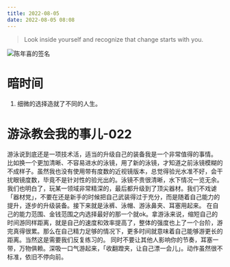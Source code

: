 ```yaml
---
title: 2022-08-05
date: 2022-08-05 08:08
---
```


> Look inside yourself and recognize that change starts with you.

![陈年喜的签名](http://images.iotop.work/uPic/chennianxi.jpg)

# 暗时间
1. 细微的选择造就了不同的人生。

# 游泳教会我的事儿-022
游泳说到底还是一项技术活，适当的升级自己的装备我是一个非常值得的事情。
比如换一个更加清晰、不容易进水的泳镜，用了新的泳镜，才知道之前泳镜模糊的不成样子。虽然我也没有使用带有度数的近视镜版本，总觉得验光水准不好，会干扰眼镜度数，毕竟不是针对性的验光出的。泳镜不贵很清晰，水下情况一览无余。我们也明白了，玩某一领域非常精深的，最后都升级到了顶尖器材。我们不戏谑「器材党」，不要在还是新手的时候把自己武装得过于充分，而是随着自己能力的提升，逐步的升级装备。接下来就是泳裤、泳帽、游泳鼻夹、耳塞用起来。
在自己的能力范围、金钱范围之内选择最好的那一个就ok。拿游泳来说，缩短自己的时间游同样距离，就是自己的速度和效率提高了，整体的强度也上了一个台阶，游完真得很累。那么在自己精力足够的情况下，更多时间就意味着自己能够游更长的距离。当然这是需要我们反复练习的。
同时不要让其他人影响你的节奏，耳塞一带，万物俱赖。深吸一口气游起来，「收翻蹬夹，让自己漂一会儿」。动作虽然很不标准，依旧不停向前。
